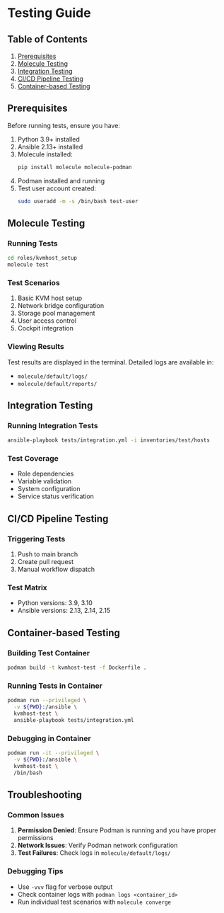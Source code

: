 # Testing Guide

## Table of Contents
1. [Prerequisites](#prerequisites)
2. [Molecule Testing](#molecule-testing)
3. [Integration Testing](#integration-testing)
4. [CI/CD Pipeline Testing](#cicd-pipeline-testing)
5. [Container-based Testing](#container-based-testing)

## Prerequisites

Before running tests, ensure you have:

1. Python 3.9+ installed
2. Ansible 2.13+ installed
3. Molecule installed:
   ```bash
   pip install molecule molecule-podman
   ```
4. Podman installed and running
5. Test user account created:
   ```bash
   sudo useradd -m -s /bin/bash test-user
   ```

## Molecule Testing

### Running Tests
```bash
cd roles/kvmhost_setup
molecule test
```

### Test Scenarios
1. Basic KVM host setup
2. Network bridge configuration
3. Storage pool management
4. User access control
5. Cockpit integration

### Viewing Results
Test results are displayed in the terminal. Detailed logs are available in:
- `molecule/default/logs/`
- `molecule/default/reports/`

## Integration Testing

### Running Integration Tests
```bash
ansible-playbook tests/integration.yml -i inventories/test/hosts
```

### Test Coverage
- Role dependencies
- Variable validation
- System configuration
- Service status verification

## CI/CD Pipeline Testing

### Triggering Tests
1. Push to main branch
2. Create pull request
3. Manual workflow dispatch

### Test Matrix
- Python versions: 3.9, 3.10
- Ansible versions: 2.13, 2.14, 2.15

## Container-based Testing

### Building Test Container
```bash
podman build -t kvmhost-test -f Dockerfile .
```

### Running Tests in Container
```bash
podman run --privileged \
  -v ${PWD}:/ansible \
  kvmhost-test \
  ansible-playbook tests/integration.yml
```

### Debugging in Container
```bash
podman run -it --privileged \
  -v ${PWD}:/ansible \
  kvmhost-test \
  /bin/bash
```

## Troubleshooting

### Common Issues
1. **Permission Denied**: Ensure Podman is running and you have proper permissions
2. **Network Issues**: Verify Podman network configuration
3. **Test Failures**: Check logs in `molecule/default/logs/`

### Debugging Tips
- Use `-vvv` flag for verbose output
- Check container logs with `podman logs <container_id>`
- Run individual test scenarios with `molecule converge`

